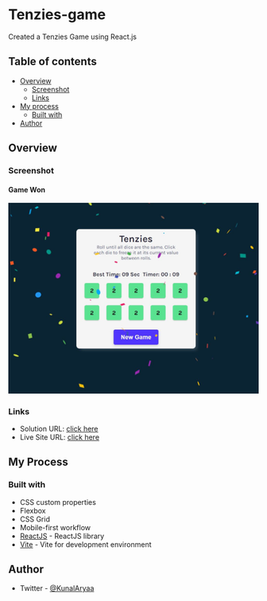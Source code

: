 # Tenzies-game
 Created a Tenzies Game using React.js

 ## Table of contents

- [Overview](#overview)
  - [Screenshot](#screenshot)
  - [Links](#links)
- [My process](#my-process)
  - [Built with](#built-with)
- [Author](#author)


## Overview

### Screenshot

#### Game Won
![Game Won](./public/tenzies-game%20won.JPG)  
  
### Links  

- Solution URL: [click here](https://github.com/kunal-arya/Tenzies-game)
- Live Site URL: [click here](https://tenzies-game-k.netlify.app/)

## My Process

### Built with

- CSS custom properties
- Flexbox
- CSS Grid
- Mobile-first workflow
- [ReactJS](https://reactjs.org/) - ReactJS library
- [Vite](https://vitejs.dev/) - Vite for development environment

## Author

- Twitter - [@KunalAryaa](https://twitter.com/KunalAryaa)
